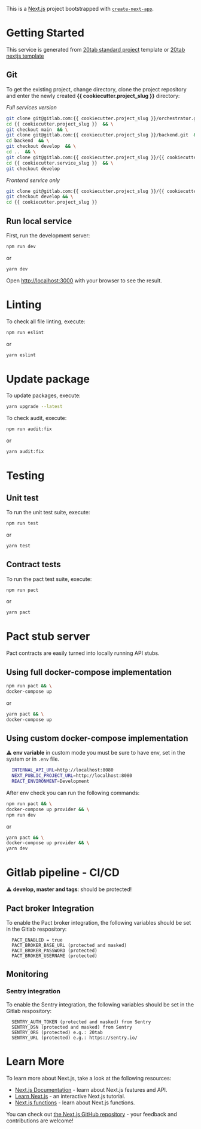 This is a [Next.js](https://nextjs.org/) project bootstrapped with [`create-next-app`](https://github.com/vercel/next.js/tree/canary/packages/create-next-app).

# Getting Started

This service is generated from [20tab standard project](https://github.com/20tab/20tab-standard-project) template or
[20tab nextjs template](https://github.com/20tab/react-ts-continuous-delivery)

## Git

To get the existing project, change directory, clone the project repository and enter the newly created **{{ cookiecutter.project_slug }}** directory:

*Full services version*
```bash
git clone git@gitlab.com:{{ cookiecutter.project_slug }}/orchestrator.git {{ cookiecutter.project_slug }} && \
cd {{ cookiecutter.project_slug }}  && \
git checkout main  && \
git clone git@gitlab.com:{{ cookiecutter.project_slug }}/backend.git  && \
cd backend  && \
git checkout develop  && \
cd ..  && \
git clone git@gitlab.com:{{ cookiecutter.project_slug }}/{{ cookiecutter.service_slug }}.git  && \
cd {{ cookiecutter.service_slug }}  && \
git checkout develop
```

*Frontend service only*
```bash
git clone git@gitlab.com:{{ cookiecutter.project_slug }}/{{ cookiecutter.service_slug }}.git {{ cookiecutter.project_slug }} && \
git checkout develop && \
cd {{ cookiecutter.project_slug }}
```

## Run local service

First, run the development server:

```bash
npm run dev
```
or
```bash
yarn dev
```

Open [http://localhost:3000](http://localhost:3000) with your browser to see the result.


# Linting

To check all file linting, execute:

```bash
npm run eslint
```
or
```bash
yarn eslint
```

# Update package

To update packages, execute:

```bash
yarn upgrade --latest
```

To check audit, execute:

```bash
npm run audit:fix
```
or
```bash
yarn audit:fix
```

# Testing

## Unit test

To run the unit test suite, execute:

```bash
npm run test
```
or
```bash
yarn test
```

## Contract tests

To run the pact test suite, execute:

```bash
npm run pact
```
or
```bash
yarn pact
```

# Pact stub server
Pact contracts are easily turned into locally running API stubs.

## Using full docker-compose implementation

```bash
npm run pact && \
docker-compose up
```
or
```bash
yarn pact && \
docker-compose up
```

## Using custom docker-compose implementation

:warning: **env variable** in custom mode you must be sure to have env, set in the system or in `.env` file.

```bash
  INTERNAL_API_URL=http://localhost:8080
  NEXT_PUBLIC_PROJECT_URL=http://localhost:8080
  REACT_ENVIRONMENT=Development
```

After env check you can run the following commands:

```bash
npm run pact && \
docker-compose up provider && \
npm run dev
```
or
```bash
yarn pact && \
docker-compose up provider && \
yarn dev
```

# Gitlab pipeline - CI/CD

:warning: **develop, master and tags**: should be protected!
## Pact broker Integration
To enable the Pact broker integration, the following variables should be set in the Gitlab respository:
```git
  PACT_ENABLED = true
  PACT_BROKER_BASE_URL (protected and masked)
  PACT_BROKER_PASSWORD (protected)
  PACT_BROKER_USERNAME (protected)
```
## Monitoring
### Sentry integration

To enable the Sentry integration, the following variables should be set in the Gitlab respository:
```git
  SENTRY_AUTH_TOKEN (protected and masked) from Sentry
  SENTRY_DSN (protected and masked) from Sentry
  SENTRY_ORG (protected) e.g.: 20tab
  SENTRY_URL (protected) e.g.: https://sentry.io/
```

# Learn More

To learn more about Next.js, take a look at the following resources:

- [Next.js Documentation](https://nextjs.org/docs) - learn about Next.js features and API.
- [Learn Next.js](https://nextjs.org/learn) - an interactive Next.js tutorial.
- [Next.js functions](https://nextjs.org/docs/basic-features/data-fetching) - learn about Next.js functions.

You can check out [the Next.js GitHub repository](https://github.com/vercel/next.js/) - your feedback and contributions are welcome!
